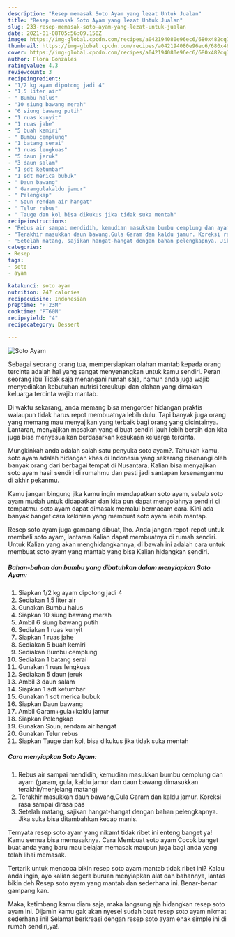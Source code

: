 ```yaml
---
description: "Resep memasak Soto Ayam yang lezat Untuk Jualan"
title: "Resep memasak Soto Ayam yang lezat Untuk Jualan"
slug: 233-resep-memasak-soto-ayam-yang-lezat-untuk-jualan
date: 2021-01-08T05:56:09.150Z
image: https://img-global.cpcdn.com/recipes/a042194080e96ec6/680x482cq70/soto-ayam-foto-resep-utama.jpg
thumbnail: https://img-global.cpcdn.com/recipes/a042194080e96ec6/680x482cq70/soto-ayam-foto-resep-utama.jpg
cover: https://img-global.cpcdn.com/recipes/a042194080e96ec6/680x482cq70/soto-ayam-foto-resep-utama.jpg
author: Flora Gonzales
ratingvalue: 4.3
reviewcount: 3
recipeingredient:
- "1/2 kg ayam dipotong jadi 4"
- "1,5 liter air"
- " Bumbu halus"
- "10 siung bawang merah"
- "6 siung bawang putih"
- "1 ruas kunyit"
- "1 ruas jahe"
- "5 buah kemiri"
- " Bumbu cemplung"
- "1 batang serai"
- "1 ruas lengkuas"
- "5 daun jeruk"
- "3 daun salam"
- "1 sdt ketumbar"
- "1 sdt merica bubuk"
- " Daun bawang"
- " Garamgulakaldu jamur"
- " Pelengkap"
- " Soun rendam air hangat"
- " Telur rebus"
- " Tauge dan kol bisa dikukus jika tidak suka mentah"
recipeinstructions:
- "Rebus air sampai mendidih, kemudian masukkan bumbu cemplung dan ayam (garam, gula, kaldu jamur dan daun bawang dimasukkan terakhir/menjelang matang)"
- "Terakhir masukkan daun bawang,Gula Garam dan kaldu jamur. Koreksi rasa sampai dirasa pas"
- "Setelah matang, sajikan hangat-hangat dengan bahan pelengkapnya. Jika suka bisa ditambahkan kecap manis."
categories:
- Resep
tags:
- soto
- ayam

katakunci: soto ayam 
nutrition: 247 calories
recipecuisine: Indonesian
preptime: "PT23M"
cooktime: "PT60M"
recipeyield: "4"
recipecategory: Dessert

---
```



![Soto Ayam](https://img-global.cpcdn.com/recipes/a042194080e96ec6/680x482cq70/soto-ayam-foto-resep-utama.jpg)

Sebagai seorang orang tua, mempersiapkan olahan mantab kepada orang tercinta adalah hal yang sangat menyenangkan untuk kamu sendiri. Peran seorang ibu Tidak saja menangani rumah saja, namun anda juga wajib menyediakan kebutuhan nutrisi tercukupi dan olahan yang dimakan keluarga tercinta wajib mantab.

Di waktu  sekarang, anda memang bisa mengorder hidangan praktis walaupun tidak harus repot membuatnya lebih dulu. Tapi banyak juga orang yang memang mau menyajikan yang terbaik bagi orang yang dicintainya. Lantaran, menyajikan masakan yang dibuat sendiri jauh lebih bersih dan kita juga bisa menyesuaikan berdasarkan kesukaan keluarga tercinta. 



Mungkinkah anda adalah salah satu penyuka soto ayam?. Tahukah kamu, soto ayam adalah hidangan khas di Indonesia yang sekarang disenangi oleh banyak orang dari berbagai tempat di Nusantara. Kalian bisa menyajikan soto ayam hasil sendiri di rumahmu dan pasti jadi santapan kesenanganmu di akhir pekanmu.

Kamu jangan bingung jika kamu ingin mendapatkan soto ayam, sebab soto ayam mudah untuk didapatkan dan kita pun dapat mengolahnya sendiri di tempatmu. soto ayam dapat dimasak memalui bermacam cara. Kini ada banyak banget cara kekinian yang membuat soto ayam lebih mantap.

Resep soto ayam juga gampang dibuat, lho. Anda jangan repot-repot untuk membeli soto ayam, lantaran Kalian dapat membuatnya di rumah sendiri. Untuk Kalian yang akan menghidangkannya, di bawah ini adalah cara untuk membuat soto ayam yang mantab yang bisa Kalian hidangkan sendiri.

<!--inarticleads1-->

##### Bahan-bahan dan bumbu yang dibutuhkan dalam menyiapkan Soto Ayam:

1. Siapkan 1/2 kg ayam dipotong jadi 4
1. Sediakan 1,5 liter air
1. Gunakan  Bumbu halus
1. Siapkan 10 siung bawang merah
1. Ambil 6 siung bawang putih
1. Sediakan 1 ruas kunyit
1. Siapkan 1 ruas jahe
1. Sediakan 5 buah kemiri
1. Sediakan  Bumbu cemplung
1. Sediakan 1 batang serai
1. Gunakan 1 ruas lengkuas
1. Sediakan 5 daun jeruk
1. Ambil 3 daun salam
1. Siapkan 1 sdt ketumbar
1. Gunakan 1 sdt merica bubuk
1. Siapkan  Daun bawang
1. Ambil  Garam+gula+kaldu jamur
1. Siapkan  Pelengkap
1. Gunakan  Soun, rendam air hangat
1. Gunakan  Telur rebus
1. Siapkan  Tauge dan kol, bisa dikukus jika tidak suka mentah




<!--inarticleads2-->

##### Cara menyiapkan Soto Ayam:

1. Rebus air sampai mendidih, kemudian masukkan bumbu cemplung dan ayam (garam, gula, kaldu jamur dan daun bawang dimasukkan terakhir/menjelang matang)
1. Terakhir masukkan daun bawang,Gula Garam dan kaldu jamur. Koreksi rasa sampai dirasa pas
1. Setelah matang, sajikan hangat-hangat dengan bahan pelengkapnya. Jika suka bisa ditambahkan kecap manis.




Ternyata resep soto ayam yang nikamt tidak ribet ini enteng banget ya! Kamu semua bisa memasaknya. Cara Membuat soto ayam Cocok banget buat anda yang baru mau belajar memasak maupun juga bagi anda yang telah lihai memasak.

Tertarik untuk mencoba bikin resep soto ayam mantab tidak ribet ini? Kalau anda ingin, ayo kalian segera buruan menyiapkan alat dan bahannya, lantas bikin deh Resep soto ayam yang mantab dan sederhana ini. Benar-benar gampang kan. 

Maka, ketimbang kamu diam saja, maka langsung aja hidangkan resep soto ayam ini. Dijamin kamu gak akan nyesel sudah buat resep soto ayam nikmat sederhana ini! Selamat berkreasi dengan resep soto ayam enak simple ini di rumah sendiri,ya!.

